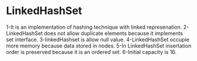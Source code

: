 # LinkedHashSet

1-It is an implementation of hashing technique with linked represenation.
2-LinkedHashSet does not allow duplicate elements because it implements set interface.
3-linkedHashset is allow null value.
4-LinkedHashSet occupie more memory because data stored in nodes.
5-In LinkedHashSet insertation order is preserved because it is an ordered set.
6-Initial capacity is 16.
